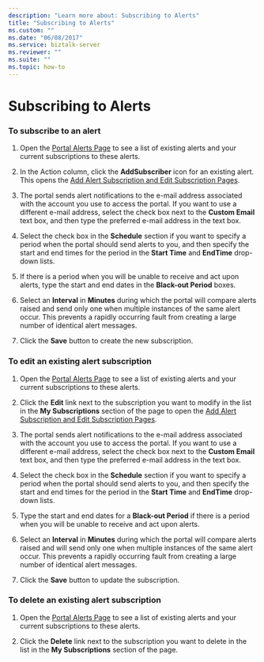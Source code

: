 ```yaml
---
description: "Learn more about: Subscribing to Alerts"
title: "Subscribing to Alerts"
ms.custom: ""
ms.date: "06/08/2017"
ms.service: biztalk-server
ms.reviewer: ""
ms.suite: ""
ms.topic: how-to
---
```

# Subscribing to Alerts
### To subscribe to an alert  
  
1.  Open the [Portal Alerts Page](../esb-toolkit/portal-alerts-page.md) to see a list of existing alerts and your current subscriptions to these alerts.  
  
2.  In the Action column, click the **AddSubscriber** icon for an existing alert. This opens the [Add Alert Subscription and Edit Subscription Pages](../esb-toolkit/add-alert-subscription-and-edit-subscription-pages.md).  
  
3.  The portal sends alert notifications to the e-mail address associated with the account you use to access the portal. If you want to use a different e-mail address, select the check box next to the **Custom Email** text box, and then type the preferred e-mail address in the text box.  
  
4.  Select the check box in the **Schedule** section if you want to specify a period when the portal should send alerts to you, and then specify the start and end times for the period in the **Start Time** and **EndTime** drop-down lists.  
  
5.  If there is a period when you will be unable to receive and act upon alerts, type the start and end dates in the **Black-out Period** boxes.  
  
6.  Select an **Interval** in **Minutes** during which the portal will compare alerts raised and send only one when multiple instances of the same alert occur. This prevents a rapidly occurring fault from creating a large number of identical alert messages.  
  
7.  Click the **Save** button to create the new subscription.  
  
### To edit an existing alert subscription  
  
1.  Open the [Portal Alerts Page](../esb-toolkit/portal-alerts-page.md) to see a list of existing alerts and your current subscriptions to these alerts.  
  
2.  Click the **Edit** link next to the subscription you want to modify in the list in the **My Subscriptions** section of the page to open the [Add Alert Subscription and Edit Subscription Pages](../esb-toolkit/add-alert-subscription-and-edit-subscription-pages.md).  
  
3.  The portal sends alert notifications to the e-mail address associated with the account you use to access the portal. If you want to use a different e-mail address, select the check box next to the **Custom Email** text box, and then type the preferred e-mail address in the text box.  
  
4.  Select the check box in the **Schedule** section if you want to specify a period when the portal should send alerts to you, and then specify the start and end times for the period in the **Start Time** and **EndTime** drop-down lists.  
  
5.  Type the start and end dates for a **Black-out Period** if there is a period when you will be unable to receive and act upon alerts.  
  
6.  Select an **Interval** in **Minutes** during which the portal will compare alerts raised and will send only one when multiple instances of the same alert occur. This prevents a rapidly occurring fault from creating a large number of identical alert messages.  
  
7.  Click the **Save** button to update the subscription.  
  
### To delete an existing alert subscription  
  
1.  Open the [Portal Alerts Page](../esb-toolkit/portal-alerts-page.md) to see a list of existing alerts and your current subscriptions to these alerts.  
  
2.  Click the **Delete** link next to the subscription you want to delete in the list in the **My Subscriptions** section of the page.
